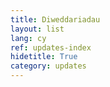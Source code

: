 ```yaml
---
title: Diweddariadau
layout: list
lang: cy
ref: updates-index
hidetitle: True
category: updates 
---
```


